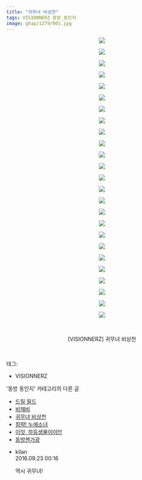 ```yaml
---
title: "귀무녀 비상천"
tags: VISIONNERZ 동방_동인지
image: ghap/1279/001.jpg
---
```

<div class="article">
<p style="text-align: center; clear: none; float: none;"><img src="{{ site.nasurl }}/ghap/1279/001.jpg"/></p>
<p style="text-align: center; clear: none; float: none;"><img src="{{ site.nasurl }}/ghap/1279/002.jpg"/></p>
<p style="text-align: center; clear: none; float: none;"><img src="{{ site.nasurl }}/ghap/1279/003.jpg"/></p>
<p style="text-align: center; clear: none; float: none;"><img src="{{ site.nasurl }}/ghap/1279/004.jpg"/></p>
<p style="text-align: center; clear: none; float: none;"><img src="{{ site.nasurl }}/ghap/1279/005.jpg"/></p>
<p style="text-align: center; clear: none; float: none;"><img src="{{ site.nasurl }}/ghap/1279/006.jpg"/></p>
<p style="text-align: center; clear: none; float: none;"><img src="{{ site.nasurl }}/ghap/1279/007.jpg"/></p>
<p style="text-align: center; clear: none; float: none;"><img src="{{ site.nasurl }}/ghap/1279/008.jpg"/></p>
<p style="text-align: center; clear: none; float: none;"><img src="{{ site.nasurl }}/ghap/1279/009.jpg"/></p>
<p style="text-align: center; clear: none; float: none;"><img src="{{ site.nasurl }}/ghap/1279/010.jpg"/></p>
<p style="text-align: center; clear: none; float: none;"><img src="{{ site.nasurl }}/ghap/1279/011.jpg"/></p>
<p style="text-align: center; clear: none; float: none;"><img src="{{ site.nasurl }}/ghap/1279/012.jpg"/></p>
<p style="text-align: center; clear: none; float: none;"><img src="{{ site.nasurl }}/ghap/1279/013.jpg"/></p>
<p style="text-align: center; clear: none; float: none;"><img src="{{ site.nasurl }}/ghap/1279/014.jpg"/></p>
<p style="text-align: center; clear: none; float: none;"><img src="{{ site.nasurl }}/ghap/1279/015.jpg"/></p>
<p style="text-align: center; clear: none; float: none;"><img src="{{ site.nasurl }}/ghap/1279/016.jpg"/></p>
<p style="text-align: center; clear: none; float: none;"><img src="{{ site.nasurl }}/ghap/1279/017.jpg"/></p>
<p style="text-align: center; clear: none; float: none;"><img src="{{ site.nasurl }}/ghap/1279/018.jpg"/></p>
<p style="text-align: center; clear: none; float: none;"><img src="{{ site.nasurl }}/ghap/1279/019.jpg"/></p>
<p style="text-align: center; clear: none; float: none;"><img src="{{ site.nasurl }}/ghap/1279/020.jpg"/></p>
<p style="text-align: center; clear: none; float: none;"><img src="{{ site.nasurl }}/ghap/1279/021.jpg"/></p>
<p style="text-align: center; clear: none; float: none;"><img src="{{ site.nasurl }}/ghap/1279/022.jpg"/></p>
<p style="text-align: center; clear: none; float: none;"><img src="{{ site.nasurl }}/ghap/1279/023.jpg"/></p>
<p style="text-align: center; clear: none; float: none;"><img src="{{ site.nasurl }}/ghap/1279/024.jpg"/></p>
<p style="text-align: center; clear: none; float: none;"><img src="{{ site.nasurl }}/ghap/1279/025.jpg"/></p>
<p style="text-align: center; clear: none; float: none;"><br/></p>
<p style="text-align: center; clear: none; float: none;">[VISIONNERZ] 귀무녀 비상천</p>
<p><br/></p>
</div><div class="tagTrail">
<p>태그: </p>
<ul>
<li>VISIONNERZ</li>
</ul>
</div><div class="another">
<p>'동방 동인지' 카테고리의 다른 글</p>
<ul>
<li><a href="/2016-08-01-ghap_1281">드릴 필드</a></li>
<li><a href="/2016-07-31-ghap_1280">비채비</a></li>
<li><a href="/2016-07-31-ghap_1279">귀무녀 비상천</a></li>
<li><a href="/2016-07-31-ghap_1277">침략! 누에소녀</a></li>
<li><a href="/2016-07-31-ghap_1276">이잇, 하등생물이이!!!</a></li>
<li><a href="/2016-07-31-ghap_1275">동방젠가광</a></li>
</ul>
</div><div class="cb_module cb_fluid">
<div class="cb_wrt cb_profile">
<div class="comment">
<ul>
<li class="cb_thumb_off" id="comment14811601">
<div class="cb_comment_area">
<div class="cb_info_area">
<div class="cb_section">
<span class="cb_nick_name">kilan</span>
</div>
<div class="cb_section">
<span class="cb_date">2016.09.23 00:16 </span>
</div>
</div>
<div class="cb_dsc_comment">
<p class="cb_dsc">
											역시 귀무녀!
										</p>
</div>
</div></li>
</ul>
</div>
</div><!-- commentList close -->
</div>
<br/>
<p id="refer"></p>
<br/>
